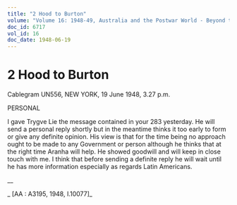 ```yaml
---
title: "2 Hood to Burton"
volume: "Volume 16: 1948-49, Australia and the Postwar World - Beyond the Region"
doc_id: 6717
vol_id: 16
doc_date: 1948-06-19
---
```


# 2 Hood to Burton

Cablegram UN556, NEW YORK, 19 June 1948, 3.27 p.m.

PERSONAL

I gave Trygve Lie the message contained in your 283 yesterday. He will send a personal reply shortly but in the meantime thinks it too early to form or give any definite opinion. His view is that for the time being no approach ought to be made to any Government or person although he thinks that at the right time Aranha will help. He showed goodwill and will keep in close touch with me. I think that before sending a definite reply he will wait until he has more information especially as regards Latin Americans.

__

_ [AA : A3195, 1948, I.10077]_
